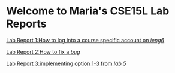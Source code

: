 # Welcome to Maria's CSE15L  Lab Reports 

[Lab Report 1:How to log into a course specific account on *ieng6*](lab-report-1-week-2.html)

[Lab Report 2:How to fix a *bug*](lab-report-2-week-4.html)

[Lab Report 3:implementing option 1-3 from *lab 5*](lab-report-3-week-6.html)

